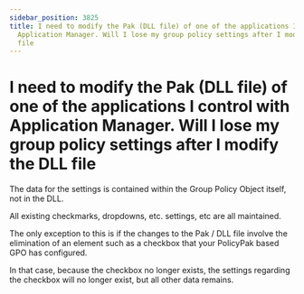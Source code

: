 ```yaml
---
sidebar_position: 3825
title: I need to modify the Pak (DLL file) of one of the applications I control with
  Application Manager. Will I lose my group policy settings after I modify the DLL
  file
---
```


# I need to modify the Pak (DLL file) of one of the applications I control with Application Manager. Will I lose my group policy settings after I modify the DLL file

The data for the settings is contained within the Group Policy Object itself, not in the DLL.

All existing checkmarks, dropdowns, etc. settings, etc are all maintained.

The only exception to this is if the changes to the Pak / DLL file involve the elimination of an element such as a checkbox that your PolicyPak based GPO has configured.

In that case, because the checkbox no longer exists, the settings regarding the checkbox will no longer exist, but all other data remains.